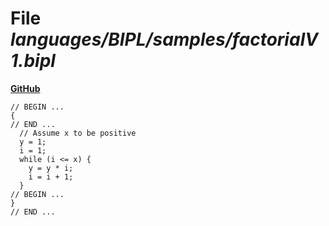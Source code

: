 # File _languages/BIPL/samples/factorialV1.bipl_
**[GitHub](https://github.com/softlang/yas/blob/master/languages/BIPL/samples/factorialV1.bipl)**
```
// BEGIN ...
{
// END ...
  // Assume x to be positive
  y = 1;
  i = 1;
  while (i <= x) {
    y = y * i;
    i = i + 1;
  }
// BEGIN ...
}
// END ...
```
